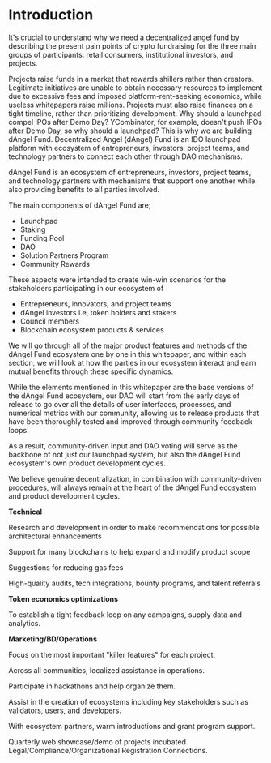 # Introduction

It's crucial to understand why we need a decentralized angel fund by describing the present pain points of crypto fundraising for the three main groups of participants: retail consumers, institutional investors, and projects.

Projects raise funds in a market that rewards shillers rather than creators. Legitimate initiatives are unable to obtain necessary resources to implement due to excessive fees and imposed platform-rent-seeking economics, while useless whitepapers raise millions. Projects must also raise finances on a tight timeline, rather than prioritizing development. Why should a launchpad compel IPOs after Demo Day? YCombinator, for example, doesn't push IPOs after Demo Day, so why should a launchpad? This is why we are building dAngel Fund. Decentralized Angel (dAngel) Fund is an IDO launchpad platform with ecosystem of entrepreneurs, investors, project teams, and technology partners to connect each other through DAO mechanisms.

dAngel Fund is an ecosystem of entrepreneurs, investors, project teams, and technology partners with mechanisms that support one another while also providing benefits to all parties involved.

The main components of dAngel Fund are;

* Launchpad
* Staking
* Funding Pool
* DAO
* Solution Partners Program
* Community Rewards

These aspects were intended to create win-win scenarios for the stakeholders participating in our ecosystem of

* Entrepreneurs, innovators, and project teams
* dAngel investors i.e, token holders and stakers
* Council members
* Blockchain ecosystem products & services

We will go through all of the major product features and methods of the dAngel Fund ecosystem one by one in this whitepaper, and within each section, we will look at how the parties in our ecosystem interact and earn mutual benefits through these specific dynamics.

While the elements mentioned in this whitepaper are the base versions of the dAngel Fund ecosystem, our DAO will start from the early days of release to go over all the details of user interfaces, processes, and numerical metrics with our community, allowing us to release products that have been thoroughly tested and improved through community feedback loops.

As a result, community-driven input and DAO voting will serve as the backbone of not just our launchpad system, but also the dAngel Fund ecosystem's own product development cycles.

We believe genuine decentralization, in combination with community-driven procedures, will always remain at the heart of the dAngel Fund ecosystem and product development cycles.



**Technical**

Research and development in order to make recommendations for possible architectural enhancements&#x20;

Support for many blockchains to help expand and modify product scope&#x20;

Suggestions for reducing gas fees&#x20;

High-quality audits, tech integrations, bounty programs, and talent referrals

**Token economics optimizations**

To establish a tight feedback loop on any campaigns, supply data and analytics.

**Marketing/BD/Operations**

Focus on the most important "killer features" for each project.&#x20;

Across all communities, localized assistance in operations.&#x20;

Participate in hackathons and help organize them.&#x20;

Assist in the creation of ecosystems including key stakeholders such as validators, users, and developers.&#x20;

With ecosystem partners, warm introductions and grant program support.

Quarterly web showcase/demo of projects incubated Legal/Compliance/Organizational Registration Connections.
